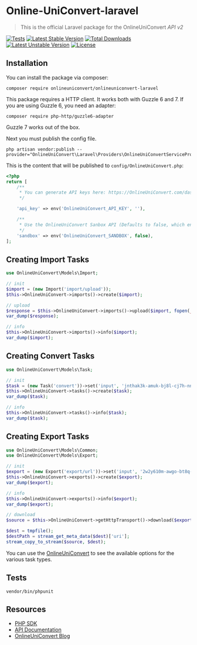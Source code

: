 Online-UniConvert-laravel
=======================

> This is the official Laravel package for the OnlineUniConvert _API v2_

[![Tests](https://github.com/Online-UniConverter/Online-UniConverter-laravel/actions/workflows/run-tests.yml/badge.svg)](https://github.com/Online-UniConverter/Online-UniConverter-laravel/actions/workflows/run-tests.yml)
[![Latest Stable Version](https://poser.pugx.org/onlineuniconvert/onlineuniconvert-laravel/v)](//packagist.org/packages/onlineuniconvert/onlineuniconvert-laravel) 
[![Total Downloads](https://poser.pugx.org/onlineuniconvert/onlineuniconvert-laravel/downloads)](//packagist.org/packages/onlineuniconvert/onlineuniconvert-laravel) 
[![Latest Unstable Version](https://poser.pugx.org/onlineuniconvert/onlineuniconvert-laravel/v/unstable)](//packagist.org/packages/onlineuniconvert/onlineuniconvert-laravel) 
[![License](https://poser.pugx.org/onlineuniconvert/onlineuniconvert-laravel/license)](//packagist.org/packages/onlineuniconvert/onlineuniconvert-laravel)

## Installation

You can install the package via composer:

    composer require onlineuniconvert/onlineuniconvert-laravel

This package requires a HTTP client. It works both with Guzzle 6 and 7. If you are using Guzzle 6, you need an adapter:

    composer require php-http/guzzle6-adapter

Guzzle 7 works out of the box.

Next you must publish the config file. 

    php artisan vendor:publish --provider="OnlineUniConvert\Laravel\Providers\OnlineUniConvertServiceProvider"

This is the content that will be published to `config/OnlineUniConvert.php`:

```php
<?php
return [
    /**
     * You can generate API keys here: https://OnlineUniConvert.com/dashboard/api/v2/keys.
     */

    'api_key' => env('OnlineUniConvert_API_KEY', ''),

    /**
     * Use the OnlineUniConvert Sanbox API (Defaults to false, which enables the Production API).
     */
    'sandbox' => env('OnlineUniConvert_SANDBOX', false),
];
```

Creating Import Tasks
-------------------
```php
use OnlineUniConvert\Models\Import;

// init
$import = (new Import('import/upload'));
$this->OnlineUniConvert->imports()->create($import);

// upload
$response = $this->OnlineUniConvert->imports()->upload($import, fopen(__DIR__ . '/files/单独.mov', 'r'), 'vid00084source.mov');
var_dump($response);

// info
$this->OnlineUniConvert->imports()->info($import);
var_dump($import);
```

Creating Convert Tasks
-------------------
```php
use OnlineUniConvert\Models\Task;

// init
$task = (new Task('convert'))->set('input', 'jnthak3k-amuk-bj8l-cj7h-nn1yno4jty8i')->set('output_format', 'mp4');
$this->OnlineUniConvert->tasks()->create($task);
var_dump($task);

// info
$this->OnlineUniConvert->tasks()->info($task);
var_dump($task);
```

Creating Export Tasks
-------------------
```php
use OnlineUniConvert\Models\Common;
use OnlineUniConvert\Models\Export;

// init
$export = (new Export('export/url'))->set('input', '2w2y610m-awgo-bt8q-cq2p-981fu1w1bmr0');
$this->OnlineUniConvert->exports()->create($export);
var_dump($export);

// info
$this->OnlineUniConvert->exports()->info($export);
var_dump($export);

// download
$source = $this->OnlineUniConvert->getHttpTransport()->download($export->getResult()->files[0]->url)->detach();

$dest = tmpfile();
$destPath = stream_get_meta_data($dest)['uri'];
stream_copy_to_stream($source, $dest);
```

You can use the [OnlineUniConvert](https://developer.media.io/api-introduction.html) to see the available options for the various task types.

Tests
-----------------

    vendor/bin/phpunit 

Resources
---------

* [PHP SDK](https://developer.media.io/)
* [API Documentation](https://developer.media.io/)
* [OnlineUniConvert Blog](https://developer.media.io/)
